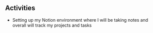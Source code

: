 ## Activities
- Setting up my Notion environment where I will be taking notes and overall will track my projects and tasks

